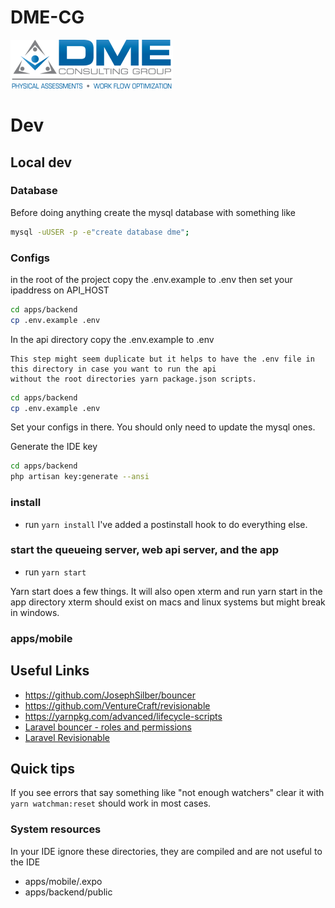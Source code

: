 # DME-CG

![DME-CG](apps/web/public/images/logo.png)

# Dev

## Local dev

### Database
Before doing anything create the mysql database with something like
```bash
mysql -uUSER -p -e"create database dme";
```

### Configs

in the root of the project copy the .env.example to .env then set your ipaddress on API_HOST
```bash
cd apps/backend
cp .env.example .env
```

In the api directory copy the .env.example to .env
 
    This step might seem duplicate but it helps to have the .env file in this directory in case you want to run the api 
    without the root directories yarn package.json scripts.
     
```bash
cd apps/backend
cp .env.example .env
``` 
Set your configs in there. You should only need to update the mysql ones.

Generate the IDE key
```bash
cd apps/backend
php artisan key:generate --ansi
```
### install
* run `yarn install` I've added a postinstall hook to do everything else.

### start the queueing server, web api server, and the app
* run `yarn start`

Yarn start does a few things. It will also open xterm and run yarn start in the app directory
xterm should exist on macs and linux systems but might break in windows. 

### apps/mobile

## Useful Links
* https://github.com/JosephSilber/bouncer
* https://github.com/VentureCraft/revisionable
* https://yarnpkg.com/advanced/lifecycle-scripts
* [Laravel bouncer - roles and permissions](https://github.com/JosephSilber/bouncer#cheat-sheet)
* [Laravel Revisionable](https://github.com/VentureCraft/revisionable#control)

## Quick tips 

If you see errors that say something like "not enough watchers" clear it with `yarn watchman:reset` should work in most cases.

### System resources
In your IDE ignore these directories, they are compiled and are not useful to the IDE
* apps/mobile/.expo
* apps/backend/public
